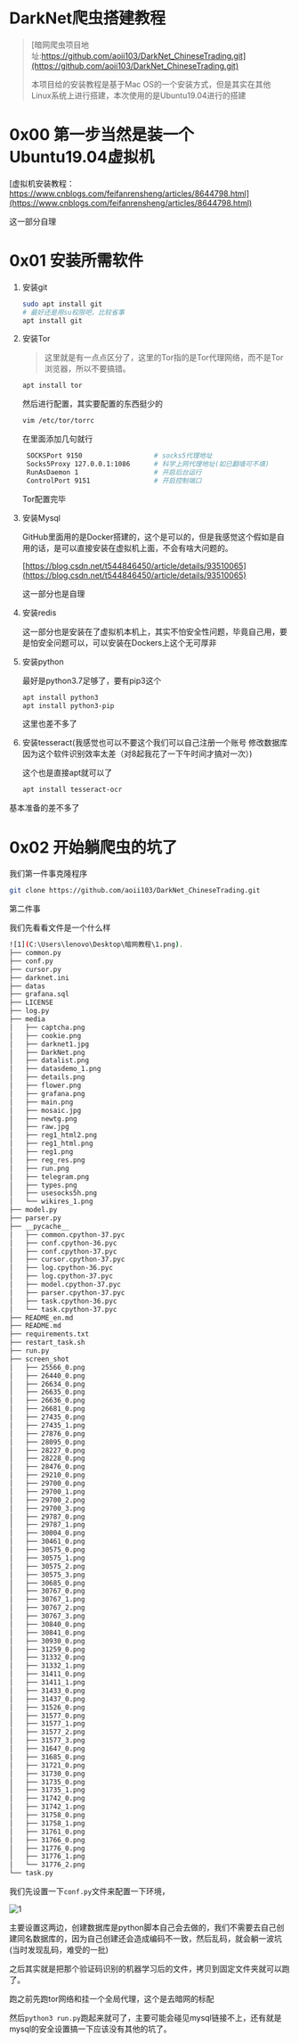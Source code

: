# DarkNet爬虫搭建教程

> [暗网爬虫项目地址:https://github.com/aoii103/DarkNet_ChineseTrading.git](https://github.com/aoii103/DarkNet_ChineseTrading.git)
>
> 本项目给的安装教程是基于Mac OS的一个安装方式，但是其实在其他Linux系统上进行搭建，本次使用的是Ubuntu19.04进行的搭建

# 0x00 第一步当然是装一个Ubuntu19.04虚拟机

[虚拟机安装教程：https://www.cnblogs.com/feifanrensheng/articles/8644798.html](https://www.cnblogs.com/feifanrensheng/articles/8644798.html)

这一部分自理

# 0x01 安装所需软件

1. 安装git

   ```bash
   sudo apt install git
   # 最好还是用su权限吧，比较省事
   apt install git
   ```

2. 安装Tor

   > 这里就是有一点点区分了，这里的Tor指的是Tor代理网络，而不是Tor浏览器，所以不要搞错。

   ```bash
   apt install tor
   ```

   然后进行配置，其实要配置的东西挺少的

   ```bash
   vim /etc/tor/torrc
   ```

   在里面添加几句就行

   ```bash
    SOCKSPort 9150 					# socks5代理地址
    Socks5Proxy 127.0.0.1:1086 		# 科学上网代理地址(如已翻墙可不填)
    RunAsDaemon 1 					# 开启后台运行
    ControlPort 9151 				# 开启控制端口
   ```

   Tor配置完毕

3. 安装Mysql

   GitHub里面用的是Docker搭建的，这个是可以的，但是我感觉这个假如是自用的话，是可以直接安装在虚拟机上面，不会有啥大问题的。

   [https://blog.csdn.net/t544846450/article/details/93510065](https://blog.csdn.net/t544846450/article/details/93510065)

   这一部分也是自理

4. 安装redis

   这一部分也是安装在了虚拟机本机上，其实不怕安全性问题，毕竟自己用，要是怕安全问题可以，可以安装在Dockers上这个无可厚非

5. 安装python

   最好是python3.7足够了，要有pip3这个

   ```bash
   apt install python3
   apt install python3-pip
   ```

   这里也差不多了

6. 安装tesseract(我感觉也可以不要这个我们可以自己注册一个账号 修改数据库因为这个软件识别效率太差（对8起我花了一下午时间才搞对一次）)

   这个也是直接apt就可以了

   ```bash
   apt install tesseract-ocr
   ```

基本准备的差不多了

# 0x02 开始躺爬虫的坑了

我们第一件事克隆程序

```bash
git clone https://github.com/aoii103/DarkNet_ChineseTrading.git
```

第二件事

我们先看看文件是一个什么样

```bash
![1](C:\Users\lenovo\Desktop\暗网教程\1.png).
├── common.py
├── conf.py
├── cursor.py
├── darknet.ini
├── datas
├── grafana.sql
├── LICENSE
├── log.py
├── media
│   ├── captcha.png
│   ├── cookie.png
│   ├── darknet1.jpg
│   ├── DarkNet.png
│   ├── datalist.png
│   ├── datasdemo_1.png
│   ├── details.png
│   ├── flower.png
│   ├── grafana.png
│   ├── main.png
│   ├── mosaic.jpg
│   ├── newtg.png
│   ├── raw.jpg
│   ├── reg1_html2.png
│   ├── reg1_html.png
│   ├── reg1.png
│   ├── reg_res.png
│   ├── run.png
│   ├── telegram.png
│   ├── types.png
│   ├── usesocks5h.png
│   └── wikires_1.png
├── model.py
├── parser.py
├── __pycache__
│   ├── common.cpython-37.pyc
│   ├── conf.cpython-36.pyc
│   ├── conf.cpython-37.pyc
│   ├── cursor.cpython-37.pyc
│   ├── log.cpython-36.pyc
│   ├── log.cpython-37.pyc
│   ├── model.cpython-37.pyc
│   ├── parser.cpython-37.pyc
│   ├── task.cpython-36.pyc
│   └── task.cpython-37.pyc
├── README_en.md
├── README.md
├── requirements.txt
├── restart_task.sh
├── run.py
├── screen_shot
│   ├── 25566_0.png
│   ├── 26440_0.png
│   ├── 26634_0.png
│   ├── 26635_0.png
│   ├── 26636_0.png
│   ├── 26681_0.png
│   ├── 27435_0.png
│   ├── 27435_1.png
│   ├── 27876_0.png
│   ├── 28095_0.png
│   ├── 28227_0.png
│   ├── 28228_0.png
│   ├── 28476_0.png
│   ├── 29210_0.png
│   ├── 29700_0.png
│   ├── 29700_1.png
│   ├── 29700_2.png
│   ├── 29700_3.png
│   ├── 29787_0.png
│   ├── 29787_1.png
│   ├── 30004_0.png
│   ├── 30461_0.png
│   ├── 30575_0.png
│   ├── 30575_1.png
│   ├── 30575_2.png
│   ├── 30575_3.png
│   ├── 30685_0.png
│   ├── 30767_0.png
│   ├── 30767_1.png
│   ├── 30767_2.png
│   ├── 30767_3.png
│   ├── 30840_0.png
│   ├── 30841_0.png
│   ├── 30930_0.png
│   ├── 31259_0.png
│   ├── 31332_0.png
│   ├── 31332_1.png
│   ├── 31411_0.png
│   ├── 31411_1.png
│   ├── 31433_0.png
│   ├── 31437_0.png
│   ├── 31526_0.png
│   ├── 31577_0.png
│   ├── 31577_1.png
│   ├── 31577_2.png
│   ├── 31577_3.png
│   ├── 31647_0.png
│   ├── 31685_0.png
│   ├── 31721_0.png
│   ├── 31730_0.png
│   ├── 31735_0.png
│   ├── 31735_1.png
│   ├── 31742_0.png
│   ├── 31742_1.png
│   ├── 31758_0.png
│   ├── 31758_1.png
│   ├── 31761_0.png
│   ├── 31766_0.png
│   ├── 31776_0.png
│   ├── 31776_1.png
│   └── 31776_2.png
└── task.py
```

我们先设置一下```conf.py```文件来配置一下环境，

![1](C:\Users\lenovo\Desktop\暗网教程\1.png)

主要设置这两边，创建数据库是python脚本自己会去做的，我们不需要去自己创建同名数据库的，因为自己创建还会造成编码不一致，然后乱码，就会躺一波坑(当时发现乱码，难受的一批)

之后其实就是把那个验证码识别的机器学习后的文件，拷贝到固定文件夹就可以跑了。

跑之前先跑tor网络和挂一个全局代理，这个是去暗网的标配

然后```python3 run.py```跑起来就可了，主要可能会碰见mysql链接不上，还有就是mysql的安全设置搞一下应该没有其他的坑了。




